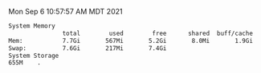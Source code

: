 Mon Sep  6 10:57:57 AM MDT 2021
```bash
System Memory
               total        used        free      shared  buff/cache   available
Mem:           7.7Gi       567Mi       5.2Gi       8.0Mi       1.9Gi       6.7Gi
Swap:          7.6Gi       217Mi       7.4Gi
System Storage
655M	.
```
